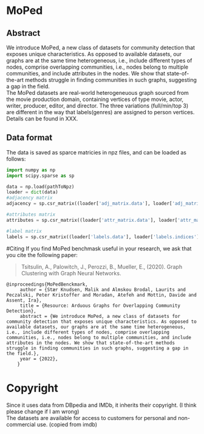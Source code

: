 # MoPed
## Abstract
We introduce MoPed, a new class of datasets for community detection that exposes unique characteristics. As opposed to available datasets, our graphs are at the same time heterogeneous, i.e., include different types of nodes, comprise overlapping communities, i.e., nodes belong to multiple communities, and include attributes in the nodes. We show that state-of-the-art methods struggle in finding communities in such graphs, suggesting a gap in the field. 
<br>
The MoPed datasets are real-world heterogeneuous graph sourced from the movie production domain, containing vertices of type movie, actor, writer, producer, editor, and director. 
The three variations (full/min/top 3) are different in the way that labels(genres) are assigned to person vertices. Details can be found in XXX.
## Data format
The data is saved as sparce matricies in npz files, and can be loaded as follows:
```python
import numpy as np
import scipy.sparse as sp

data = np.load(pathToNpz)
loader = dict(data)
#adjacency matrix
adjacency = sp.csr_matrix((loader['adj_matrix.data'], loader['adj_matrix.indices'], loader['adj_matrix.indptr']), shape=loader['adj_matrix.shape'])

#attributes matrix
attributes = sp.csr_matrix((loader['attr_matrix.data'], loader['attr_matrix.indices'], loader['attr_matrix.indptr']), shape=loader['attr_matrix.shape'])

#label matrix
labels = sp.csr_matrix((loader['labels.data'], loader['labels.indices'], loader['labels.indptr']), shape=loader['labels.shape'])

```
#Citing
If you find MoPed benchmask useful in your research, we ask that you cite the following paper:

> Tsitsulin, A., Palowitch, J., Perozzi, B., Mueller, E., (2020).
> Graph Clustering with Graph Neural Networks.
```
@inproceedings{MoPedBenckmark,
     author = {Stær Knudsen, Malik and Almskou Brodal, Laurits and Peczalski, Peter Kristoffer and Moradan, Atefeh and Mottin, Davide and Assent, Ira},
     title = {Resource: Arduous Graphs for Overlapping Community Detection},
     abstract = {We introduce MoPed, a new class of datasets for community detection that exposes unique characteristics. As opposed to available datasets, our graphs are at the same time heterogeneous, i.e., include different types of nodes, comprise overlapping communities, i.e., nodes belong to multiple communities, and include attributes in the nodes. We show that state-of-the-art methods struggle in finding communities in such graphs, suggesting a gap in the field.},
     year = {2022},
    }
```

# Copyright
Since it uses data from DBpedia and IMDb, it inherits their copyright. (I think please change if I am wrong) <br>
The datasets are available for access to customers for personal and non-commercial use. (copied from imdb)



